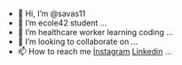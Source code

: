 - 👋 Hi, I’m @savas11
- 👀 I’m ecole42 student ...
- 🌱 I’m healthcare worker learning coding ...
- 💞️ I’m looking to collaborate on ...
- 📫 How to reach me <a href="http://www.instagram.com/savas11_">İnstagram</a> <a href="https://www.linkedin.com/in/%C3%B6zg%C3%BCr-sava%C5%9F-525b5b15b/">Linkedin</a> ...

<script id="_wau32f">var _wau = _wau || []; _wau.push(["tab", "5c330mutke", "32f", "bottom-right"]);</script>
<script async src="//waust.at/t.js"></script>
<!---
savas11/savas11 is a ✨ special ✨ repository because its `README.md` (this file) appears on your GitHub profile.
You can click the Preview link to take a look at your changes.
--->
